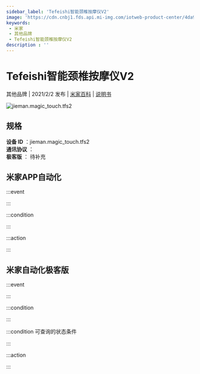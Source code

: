 ```yaml
---
sidebar_label: 'Tefeishi智能颈椎按摩仪V2'
image: 'https://cdn.cnbj1.fds.api.mi-img.com/iotweb-product-center/4da9c75618d79d4d4ad0ca5e3aa366e3_168透底.png?GalaxyAccessKeyId=AKVGLQWBOVIRQ3XLEW&Expires=9223372036854775807&Signature=rio5tmRcS5ZIsGKui+0pDfiwa0U='
keywords: 
 - 米家
 - 其他品牌
 - Tefeishi智能颈椎按摩仪V2
description : ''
---
```

# Tefeishi智能颈椎按摩仪V2

其他品牌 | 2021/2/2 发布 | [米家百科](https://home.mi.com/webapp/content/baike/product/index.html?model=jieman.magic_touch.tfs2) | [说明书](https://home.mi.com/views/introduction.html?model=jieman.magic_touch.tfs2&region=cn)

![jieman.magic_touch.tfs2](https://cdn.cnbj1.fds.api.mi-img.com/iotweb-product-center/4da9c75618d79d4d4ad0ca5e3aa366e3_168透底.png?GalaxyAccessKeyId=AKVGLQWBOVIRQ3XLEW&Expires=9223372036854775807&Signature=rio5tmRcS5ZIsGKui+0pDfiwa0U=)

## 规格  
> 
**设备 ID** ：jieman.magic_touch.tfs2  
**通讯协议** ：  
**极客版**  ： 待补充 


## 米家APP自动化  

:::event  

:::

:::condition  

:::

:::action   

:::

## 米家自动化极客版  

:::event  

:::

:::condition  

:::

:::condition 可查询的状态条件  

:::

:::action  

:::

        
